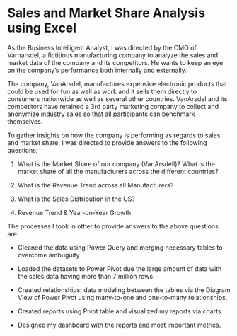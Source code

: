 # Sales and Market Share Analysis using Excel

As the Business Intelligent Analyst, I was directed by the CMO of Varnarsdel, a fictitious manufacturing company to analyze the sales and market data of the company and its competitors. He wants to keep an eye on the company’s performance both internally and externally.

The company, VanArsdel, manufactures expensive electronic products that could be used for fun as well as work and it sells them directly to consumers nationwide as well as several other countries. VanArsdel and its competitors have retained a 3rd party marketing company to collect and anonymize industry sales so that all participants can benchmark themselves.

To gather insights on how the company is performing as regards to sales and market share, I was directed to provide answers to the following questions;

1. What is the Market Share of our company (VanArsdell)? What is the market share of all the manufacturers across the different countries?

2. What is the Revenue Trend across all Manufacturers?

3. What is the Sales Distribution in the US?

4. Revenue Trend & Year-on-Year Growth.

The processes I took in other to provide answers to the above questions are:

* Cleaned the data using Power Query and merging necessary tables to overcome ambuguity

* Loaded the datasets to Power Pivot due the large amount of data with the sales data having more than 7 million rows

* Created relationships; data modeling between the tables via the Diagram View of Power Pivot using many-to-one and one-to-many relationships.

* Created reports using Pivot table and visualized my reports via charts

* Designed my dashboard with the reports and most important metrics.
